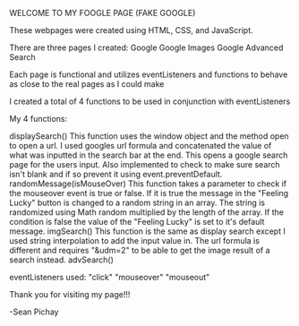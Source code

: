 WELCOME TO MY FOOGLE PAGE (FAKE GOOGLE)

These webpages were created using HTML, CSS, and JavaScript.

There are three pages I created:
Google
Google Images
Google Advanced Search

Each page is functional and utilizes eventListeners and functions to behave as close to the real pages as I could make

I created a total of 4 functions to be used in conjunction with eventListeners

My 4 functions:

displaySearch() This function uses the window object and the method open to open a url. I used googles url formula and concatenated the value of what was inputted in the search bar at the end. This opens a google search page for the users input. Also implemented to check to make sure search isn't blank and if so prevent it using event.preventDefault.
randomMessage(isMouseOver) This function takes a parameter to check if the mouseover event is true or false. If it is true the message in the "Feeling Lucky" button is changed to a random string in an array. The string is randomized using Math random multiplied by the length of the array.
If the condition is false the value of the "Feeling Lucky" is set to it's default message.
imgSearch() This function is the same as display search except I used string interpolation to add the input value in. The url formula is different and requires "&udm=2" to be able to get the image result of a search instead.
advSearch()


eventListeners used:
"click"
"mouseover"
"mouseout"

Thank you for visiting my page!!!

-Sean Pichay
